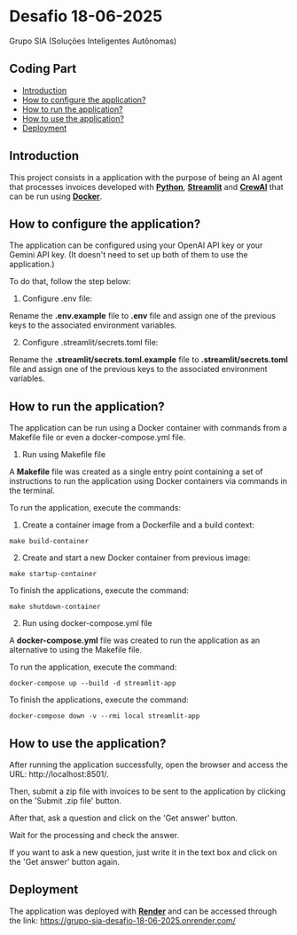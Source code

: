 # Desafio 18-06-2025

Grupo SIA (Soluções Inteligentes Autônomas)

## Coding Part

- [Introduction](#introduction)
- [How to configure the application?](#how-to-configure-the-application)
- [How to run the application?](#how-to-run-the-application)
- [How to use the application?](#how-to-use-the-application)
- [Deployment](#deployment)

## Introduction

This project consists in a application with the purpose of being an AI agent that processes invoices developed with [**Python**](https://www.python.org/), [**Streamlit**](https://github.com/streamlit/streamlit) and [**CrewAI**](https://github.com/crewAIInc/crewAI) that can be run using [**Docker**](https://www.docker.com/).

## How to configure the application?

The application can be configured using your OpenAI API key or your Gemini API key. (It doesn't need to set up both of them to use the application.)

To do that, follow the step below:

1. Configure .env file:

Rename the **.env.example** file to **.env** file and assign one of the previous keys to the associated environment variables.

2. Configure .streamlit/secrets.toml file:

Rename the **.streamlit/secrets.toml.example** file to **.streamlit/secrets.toml** file and assign one of the previous keys to the associated environment variables.

## How to run the application?

The application can be run using a Docker container with commands from a Makefile file or even a docker-compose.yml file.

1. Run using Makefile file

A **Makefile** file was created as a single entry point containing a set of instructions to run the application using Docker containers via commands in the terminal.

To run the application, execute the commands:

1. Create a container image from a Dockerfile and a build context:

```
make build-container
```

2.  Create and start a new Docker container from previous image:

```
make startup-container
```

To finish the applications, execute the command:

```
make shutdown-container
```

2.  Run using docker-compose.yml file

A **docker-compose.yml** file was created to run the application as an alternative to using the Makefile file.

To run the application, execute the command:

```
docker-compose up --build -d streamlit-app
```

To finish the applications, execute the command:

```
docker-compose down -v --rmi local streamlit-app
```

## How to use the application?

After running the application successfully, open the browser and access the URL: http://localhost:8501/.

Then, submit a zip file with invoices to be sent to the application by clicking on the 'Submit .zip file' button.

After that, ask a question and click on the 'Get answer' button.

Wait for the processing and check the answer.

If you want to ask a new question, just write it in the text box and click on the 'Get answer' button again.

## Deployment

The application was deployed with [**Render**](https://render.com/) and can be accessed through the link: https://grupo-sia-desafio-18-06-2025.onrender.com/
